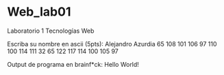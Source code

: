 # Web_lab01
Laboratorio 1 Tecnologías Web


Escriba su nombre en ascii (5pts):
    Alejandro Azurdia
    65 108 101 106 97 110 100 114 111 32 65 122 117 114 100 105 97

Output de programa en brainf*ck:
    Hello World!

